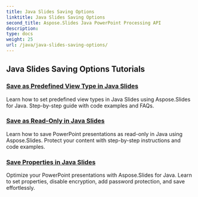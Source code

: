 ```yaml
---
title: Java Slides Saving Options
linktitle: Java Slides Saving Options
second_title: Aspose.Slides Java PowerPoint Processing API
description: 
type: docs
weight: 25
url: /java/java-slides-saving-options/
---
```


## Java Slides Saving Options Tutorials
### [Save as Predefined View Type in Java Slides](./save-as-predefined-view-type-in-java-slides/)
Learn how to set predefined view types in Java Slides using Aspose.Slides for Java. Step-by-step guide with code examples and FAQs.
### [Save as Read-Only in Java Slides](./save-as-read-only-in-java-slides/)
Learn how to save PowerPoint presentations as read-only in Java using Aspose.Slides. Protect your content with step-by-step instructions and code examples.
### [Save Properties in Java Slides](./save-properties-in-java-slides/)
Optimize your PowerPoint presentations with Aspose.Slides for Java. Learn to set properties, disable encryption, add password protection, and save effortlessly.
